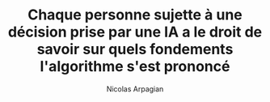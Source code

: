 ---
layout: post
title: "Chaque personne sujette à une décision prise par une IA a le droit de savoir sur quels fondements l'algorithme s'est prononcé"
link: https://www.francetvinfo.fr/replay-radio/nouveau-monde/chaque-personne-sujette-a-une-decision-prise-par-une-ia-a-le-droit-de-savoir-sur-quels-fondements-l-algorithme-s-est-prononce_7090674.html
author: "Nicolas Arpagian"
published_date: "09/03/2025"
description: "La multiplication des processus automatisés de prise de décision n'exonère par les organisations de leur obligation d'expliquer, de manière compréhensible par tous, les actions confiées à des algorithmes. La Cour de Justice de l'UE vient d'affirmer ce droit."
language: "fr"
categories: "Liens"
tags: "ia"
og-tags: "ia"
permalink: /:categories/:year/:month/:day/:title/
---